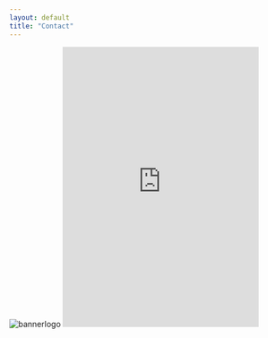 ```yaml
---
layout: default
title: "Contact"
---
```


<img src="/images/spinny-mesa-text.gif" alt="bannerlogo" class="bannerlogo">

<iframe src="https://discord.com/widget?id=417916767487393792&theme=dark" width="350" height="500" allowtransparency="true" frameborder="0" sandbox="allow-popups allow-popups-to-escape-sandbox allow-same-origin allow-scripts"></iframe>

<script>
document.getElementById("contactNav").classList.add("active");
</script>